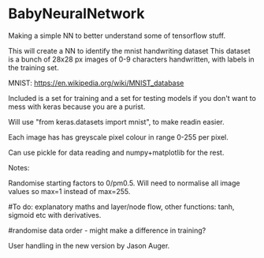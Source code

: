# BabyNeuralNetwork
Making a simple NN to better understand some of tensorflow stuff.

This will create a NN to identify the mnist handwriting dataset
This dataset is a bunch of 28x28 px images of 0-9 characters 
handwritten, with labels in the training set.

MNIST: https://en.wikipedia.org/wiki/MNIST_database

Included is a set for training and a set for testing models if you don't want to mess with keras because you are a purist.

Will use "from keras.datasets import mnist", to make readin easier.

Each image has has greyscale pixel colour in range 0-255 per pixel.

Can use pickle for data reading and numpy+matplotlib for the rest.

Notes:

Randomise starting factors to 0/pm0.5.
Will need to normalise all image values so max=1 instead of max=255.

#To do: explanatory maths and layer/node flow, other functions: tanh, sigmoid etc with derivatives.

#randomise data order - might make a difference in training?

User handling in the new version by Jason Auger.
